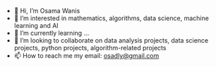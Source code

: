 - 👋 Hi, I’m Osama Wanis
- 👀 I’m interested in mathematics, algorithms, data science, machine learning and AI
- 🌱 I’m currently learning ...
- 💞️ I’m looking to collaborate on data analysis projects, data science projects, python projects, algorithm-related projects
- 📫 How to reach me my email: osadly@gmail.com

<!---
osadly/osadly is a ✨ special ✨ repository because its `README.md` (this file) appears on your GitHub profile.
You can click the Preview link to take a look at your changes.
--->
